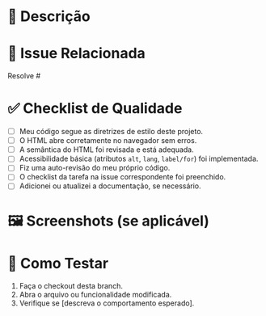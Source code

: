 # 📝 Descrição
<!-- Descreva aqui, de forma clara e concisa, as mudanças que este PR introduz. -->

# 🔗 Issue Relacionada
<!-- Link para a issue que este PR resolve. Ex: "Resolve #12" -->
Resolve #

# ✅ Checklist de Qualidade
<!-- Marque com 'x' os itens que se aplicam. -->
- [ ] Meu código segue as diretrizes de estilo deste projeto.
- [ ] O HTML abre corretamente no navegador sem erros.
- [ ] A semântica do HTML foi revisada e está adequada.
- [ ] Acessibilidade básica (atributos `alt`, `lang`, `label/for`) foi implementada.
- [ ] Fiz uma auto-revisão do meu próprio código.
- [ ] O checklist da tarefa na issue correspondente foi preenchido.
- [ ] Adicionei ou atualizei a documentação, se necessário.

# 🖼️ Screenshots (se aplicável)
<!-- Se houver mudanças visuais, adicione screenshots ou GIFs para facilitar a revisão. -->

# 🧪 Como Testar
<!-- Forneça instruções passo a passo sobre como o revisor pode testar suas alterações. -->
1. Faça o checkout desta branch.
2. Abra o arquivo ou funcionalidade modificada.
3. Verifique se [descreva o comportamento esperado].
